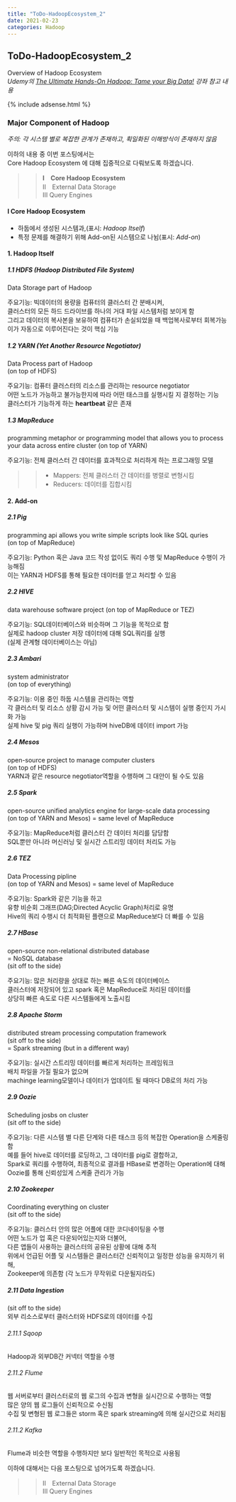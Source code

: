 ```yaml
---
title: "ToDo-HadoopEcosystem_2"
date: 2021-02-23
categories: Hadoop
---
```


## ToDo-HadoopEcosystem_2 

Overview of Hadoop Ecosystem<br>
*Udemy의 [The Ultimate Hands-On Hadoop: Tame your Big Data!](https://www.udemy.com/course/the-ultimate-hands-on-hadoop-tame-your-big-data/) 강좌 참고 내용*

{% include adsense.html %}

### Major Component of Hadoop<br>
*주의: 각 시스템 별로 복잡한 관계가 존재하고, 획일화된 이해방식이 존재하지 않음*<br>

이하의 내용 중 이번 포스팅에서는 <br>
Core Hadoop Ecosystem 에 대해 집중적으로 다뤄보도록 하겠습니다.<br>
>> **Ⅰ　Core Hadoop Ecosystem** <br>
>> Ⅱ　External Data Storage<br>
>> Ⅲ Query Engines<br>


#### Ⅰ Core Hadoop Ecosystem<br>
- 하둡에서 생성된 시스템과,(표시: *Hadoop Itself*)<br>
- 특정 문제를 해결하기 위해 Add-on된 시스템으로 나뉨(표시: *Add-on*)

#### 1. Hadoop Itself

##### 1.1 HDFS (Hadoop Distributed File System) <br>
Data Storage part of Hadoop <br>

주요기능: 빅데이터의 용량을 컴퓨터의 클러스터 간 분배시켜, <br>
클러스터의 모든 하드 드라이브를 하나의 거대 파일 시스템처럼 보이게 함<br>
그리고 데이터의 복사본을 보유하여 컴퓨터가 손실되었을 때 백업복사로부터 회복가능<br>
이가 자동으로 이루어진다는 것이 핵심 기능<br>


##### 1.2 YARN (Yet Another Resource Negotiator) <br>
Data Process part of Hadoop <br>
(on top of HDFS) <br>

주요기능: 컴퓨터 클러스터의 리소스를 관리하는 resource negotiator <br>
어떤 노드가 가능하고 불가능한지에 따라 어떤 태스크를 실행시킬 지 결정하는 기능<br>
클러스터가 기능하게 하는 **heartbeat** 같은 존재<br>


##### 1.3 MapReduce <br>
programming metaphor or programming model that allows you to process your data across entire cluster
(on top of YARN) <br>

주요기능: 전체 클러스터 간 데이터를 효과적으로 처리하게 하는 프로그래밍 모델<br>
>> - Mappers: 전체 클러스터 간 데이터를 병렬로 변형시킴<br>
>> - Reducers: 데이터를 집합시킴<br>

#### 2. Add-on 

##### 2.1 Pig <br>
programming api allows you write simple scripts look like SQL quries <br>
(on top of MapReduce) <br>

주요기능: Python 혹은 Java 코드 작성 없이도 쿼리 수행 및 MapReduce 수행이 가능해짐<br>
이는 YARN과 HDFS를 통해 필요한 데이터를 얻고 처리할 수 있음<br>

##### 2.2 HIVE <br>
data warehouse software project
(on top of MapReduce or TEZ) <br>

주요기능: SQL데이터베이스와 비슷하며 그 기능을 목적으로 함<br>
실제로 hadoop cluster 저장 데이터에 대해 SQL쿼리를 실행<br>
(실제 관계형 데이터베이스는 아님)

##### 2.3 Ambari <br>
system administrator <br> 
(on top of everything) <br>

주요기능: 이용 중인 하둡 시스템을 관리하는 역할<br>
각 클러스터 및 리소스 상황 감시 가능 및 어떤 클러스터 및 시스템이 실행 중인지 가시화 가능<br>
실제 hive 및 pig 쿼리 실행이 가능하며 hiveDB에 데이터 import 가능<br>

##### 2.4 Mesos <br>
open-source project to manage computer clusters<br>
(on top of HDFS) <br>
YARN과 같은 resource negotiator역할을 수행하며 그 대안이 될 수도 있음<br>

##### 2.5 Spark <br>
open-source unified analytics engine for large-scale data processing<br>
(on top of YARN and Mesos) = same level of MapReduce <br>

주요기능: MapReduce처럼 클러스터 간 데이터 처리를 담당함<br>
SQL뿐만 아니라 머신러닝 및 실시간 스트리밍 데이터 처리도 가능<br>

##### 2.6 TEZ <br>
Data Processing pipline<br>
(on top of YARN and Mesos) = same level of MapReduce <br>

주요기능: Spark와 같은 기능을 하고<br>
유향 비순회 그래프(DAG;Directed Acyclic Graph)처리로 유명<br>
Hive의 쿼리 수행시 더 최적화된 플랜으로 MapReduce보다 더 빠를 수 있음<br>

##### 2.7 HBase <br>
open-source non-relational distributed database<br>
= NoSQL database<br>
(sit off to the side)<br>

주요기능: 많은 처리량을 상대로 하는 빠른 속도의 데이터베이스 <br>
클러스터에 저장되어 있고 spark 혹은 MapReduce로 처리된 데이터를 <br>
상당히 빠른 속도로 다른 시스템들에게 노출시킴<br>

##### 2.8 Apache Storm <br>
distributed stream processing computation framework<br>
(sit off to the side)<br>
= Spark streaming (but in a different way)

주요기능: 실시간 스트리밍 데이터를 빠르게 처리하는 프레임워크 <br>
배치 파일을 가질 필요가 없으며 <br>
machinge learning모델이나 데이터가 업데이트 될 때마다 DB로의 처리 가능<br>

##### 2.9 Oozie <br>
Scheduling josbs on cluster<br>
(sit off to the side)<br>

주요기능: 다른 시스템 별 다른 단계와 다른 태스크 등의 복잡한 Operation을 스케줄링함 <br>
예를 들어 hive로 데이터를 로딩하고, 그 데이터를 pig로 결합하고, <br>
Spark로 쿼리를 수행하여, 최종적으로 결과를 HBase로 변경하는 Operation에 대해 <br>
Oozie를 통해 신뢰성있게 스케줄 관리가 가능<br>

##### 2.10 Zookeeper <br>
Coordinating everything on cluster<br>
(sit off to the side)<br>

주요기능: 클러스터 안의 많은 어플에 대한 코디네이팅을 수행 <br>
어떤 노드가 업 혹은 다운되어있는지와 더불어, <br> 
다른 앱들이 사용하는 클러스터의 공유된 상황에 대해 추적<br>
위에서 언급된 어플 및 시스템들은 클러스터간 신뢰적이고 일정한 성능을 유지하기 위해, <br>
Zookeeper에 의존함 (각 노드가 무작위로 다운될지라도)<br>

##### 2.11 Data Ingestion <br>
(sit off to the side)<br>
외부 리소스로부터 클러스터와 HDFS로의 데이터를 수집  

###### 2.11.1 Sqoop <br>
Hadoop과 외부DB간 커넥터 역할을 수행 <br>

###### 2.11.2 Flume <br>
웹 서버로부터 클러스터로의 웹 로그의 수집과 변형을 실시간으로 수행하는 역할<br>
많은 양의 웹 로그들이 신뢰적으로 수신됨<br>
수집 및 변형된 웹 로그들은 storm 혹은 spark streaming에 의해 실시간으로 처리됨<br>

###### 2.11.2 Kafka <br>
Flume과 비슷한 역할을 수행하지만 보다 일반적인 목적으로 사용됨


이하에 대해서는 다음 포스팅으로 넘어가도록 하겠습니다. <br>
>> Ⅱ　External Data Storage<br>
>> Ⅲ Query Engines<br>
